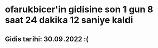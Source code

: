 # ofarukbicer'in gidisine son 1 gun 8 saat 24 dakika 12 saniye kaldi

## Gidis tarihi: 30.09.2022 :(